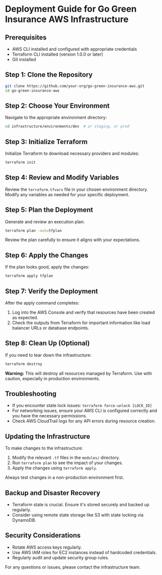 # Deployment Guide for Go Green Insurance AWS Infrastructure

## Prerequisites

- AWS CLI installed and configured with appropriate credentials
- Terraform CLI installed (version 1.0.0 or later)
- Git installed

## Step 1: Clone the Repository

```bash
git clone https://github.com/your-org/go-green-insurance-aws.git
cd go-green-insurance-aws
```

## Step 2: Choose Your Environment

Navigate to the appropriate environment directory:

```bash
cd infrastructure/environments/dev  # or staging, or prod
```

## Step 3: Initialize Terraform

Initialize Terraform to download necessary providers and modules:

```bash
terraform init
```

## Step 4: Review and Modify Variables

Review the `terraform.tfvars` file in your chosen environment directory. Modify any variables as needed for your specific deployment.

## Step 5: Plan the Deployment

Generate and review an execution plan:

```bash
terraform plan -out=tfplan
```

Review the plan carefully to ensure it aligns with your expectations.

## Step 6: Apply the Changes

If the plan looks good, apply the changes:

```bash
terraform apply tfplan
```

## Step 7: Verify the Deployment

After the apply command completes:

1. Log into the AWS Console and verify that resources have been created as expected.
2. Check the outputs from Terraform for important information like load balancer URLs or database endpoints.

## Step 8: Clean Up (Optional)

If you need to tear down the infrastructure:

```bash
terraform destroy
```

**Warning:** This will destroy all resources managed by Terraform. Use with caution, especially in production environments.

## Troubleshooting

- If you encounter state lock issues: `terraform force-unlock [LOCK_ID]`
- For networking issues, ensure your AWS CLI is configured correctly and you have the necessary permissions.
- Check AWS CloudTrail logs for any API errors during resource creation.

## Updating the Infrastructure

To make changes to the infrastructure:

1. Modify the relevant `.tf` files in the `modules/` directory.
2. Run `terraform plan` to see the impact of your changes.
3. Apply the changes using `terraform apply`.

Always test changes in a non-production environment first.

## Backup and Disaster Recovery

- Terraform state is crucial. Ensure it's stored securely and backed up regularly.
- Consider using remote state storage like S3 with state locking via DynamoDB.

## Security Considerations

- Rotate AWS access keys regularly.
- Use AWS IAM roles for EC2 instances instead of hardcoded credentials.
- Regularly audit and update security group rules.

For any questions or issues, please contact the infrastructure team.
